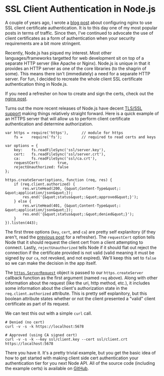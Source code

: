 # SSL Client Authentication in Node.js

A couple of years ago, I wrote a [blog post](http://blog.nategood.com/client-side-certificate-authentication-in-ngi) about configuring nginx to use SSL client certificate
authentication.  It is to this day one of my most popular posts in terms of traffic.
Since then, I've continued to advocate the use of client
certificates as a form of authentication when your security
requirements are a bit more stringent.

Recently, Node.js has piqued my interest.  Most other languages/frameworks targetted for web development sit on top of
a separate HTTP server (like Apache or Nginx).  Node.js is unique in
that it provides an HTTP server as one of the core libraries (to the
shagrin of some).  This means there isn't (immediately) a need for a separate HTTP server.  For fun, I decided to recreate the whole client SSL
certificate authentication thing in Node.js.

If you need a refresher on how to create and sign the certs, check out
the [nginx post](http://blog.nategood.com/client-side-certificate-authentication-in-ngi).

Turns out the more recent releases of Node.js have decent [TLS/SSL
support](http://nodejs.org/docs/v0.4.8/api/tls.html) making things relatively straight forward.  Here is a quick example of an HTTPS server that will allow us to perform client certificate authentication and determine authorization.

    var https = require('https'),      // module for https
        fs =    require('fs');         // required to read certs and keys

    var options = {
        key:    fs.readFileSync('ssl/server.key'),
        cert:   fs.readFileSync('ssl/server.crt'),
        ca:     fs.readFileSync('ssl/ca.crt'),
        requestCert:        true,
        rejectUnauthorized: false
    };

    https.createServer(options, function (req, res) {
        if (req.client.authorized) {
            res.writeHead(200, {&quot;Content-Type&quot;: &quot;application/json&quot;});
            res.end('{&quot;status&quot;:&quot;approved&quot;}');
        } else {
            res.writeHead(401, {&quot;Content-Type&quot;: &quot;application/json&quot;});
            res.end('{&quot;status&quot;:&quot;denied&quot;}');
        }
    }).listen(443);

The first three options (`key`, `cert`, and `ca`) are pretty self
explanitory (if they aren't, read the [previous post](http://blog.nategood.com/client-side-certificate-authentication-in-ngi) for a
refresher). The
 `requestCert` option tells Node that it should request the client cert from
a client attempting to connect.  Lastly, `rejectUnauthorized` tells
Node if it should flat out reject the connection if the certificate
provided is not valid (valid meaning it must be signed by our `ca`, not
revoked, and not expired).  We'll keep this set to `false` so we can
make the decision in the app itself.

The [`https.ServerRequest`](http://nodejs.org/docs/v0.4.8/api/http.html#http.ServerRequest)
object is passed to our `https.createServer` callback function as the
first argument (named `req` above).  Along with other information
about the request (like the uri, http method, etc.),  it includes some
information about the client's authorization state in the
`req.client.authorized` attribute.  This is pretty self explanitory,
but this boolean attribute states whether or not the client presented
a "valid" client certificate as part of its request.

We can test this out with a simple `curl` call.

    # Denied (no cert)
    curl -v -s -k https://localhost:5678

    # Approved (using CA signed cert)
    curl -v -s -k --key ssl/client.key --cert ssl/client.crt https://localhost:5678

There you have it.  It's a pretty trivial example, but you get the
basic idea of how to get started with making client side cert
authentication your authentication tier for you next Node API.  All of
the source code (including the example certs) is available on
[GitHub](https://github.com/nategood/node-auth).